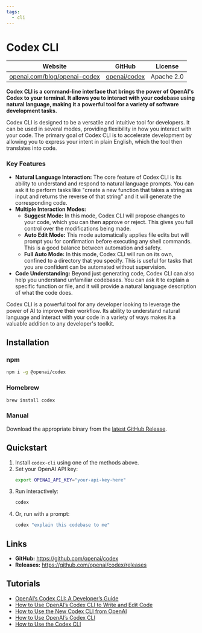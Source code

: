 ```yaml
---
tags:
  - cli
---
```


# Codex CLI

| Website | GitHub | License |
| --- | --- | --- |
| [openai.com/blog/openai-codex](https://openai.com/blog/openai-codex) | [openai/codex](https://github.com/openai/codex) | Apache 2.0 |

**Codex CLI is a command-line interface that brings the power of OpenAI's Codex to your terminal. It allows you to interact with your codebase using natural language, making it a powerful tool for a variety of software development tasks.**

Codex CLI is designed to be a versatile and intuitive tool for developers. It can be used in several modes, providing flexibility in how you interact with your code. The primary goal of Codex CLI is to accelerate development by allowing you to express your intent in plain English, which the tool then translates into code.

### Key Features

*   **Natural Language Interaction:** The core feature of Codex CLI is its ability to understand and respond to natural language prompts. You can ask it to perform tasks like "create a new function that takes a string as input and returns the reverse of that string" and it will generate the corresponding code.
*   **Multiple Interaction Modes:**
    *   **Suggest Mode:** In this mode, Codex CLI will propose changes to your code, which you can then approve or reject. This gives you full control over the modifications being made.
    *   **Auto Edit Mode:** This mode automatically applies file edits but will prompt you for confirmation before executing any shell commands. This is a good balance between automation and safety.
    *   **Full Auto Mode:** In this mode, Codex CLI will run on its own, confined to a directory that you specify. This is useful for tasks that you are confident can be automated without supervision.
*   **Code Understanding:** Beyond just generating code, Codex CLI can also help you understand unfamiliar codebases. You can ask it to explain a specific function or file, and it will provide a natural language description of what the code does.

Codex CLI is a powerful tool for any developer looking to leverage the power of AI to improve their workflow. Its ability to understand natural language and interact with your code in a variety of ways makes it a valuable addition to any developer's toolkit.

## Installation

### npm

```bash
npm i -g @openai/codex
```

### Homebrew

```bash
brew install codex
```

### Manual

Download the appropriate binary from the [latest GitHub Release](https://github.com/openai/codex/releases/latest).

## Quickstart

1.  Install `codex-cli` using one of the methods above.
2.  Set your OpenAI API key:
    ```bash
    export OPENAI_API_KEY="your-api-key-here"
    ```
3.  Run interactively:
    ```bash
    codex
    ```
4.  Or, run with a prompt:
    ```bash
    codex "explain this codebase to me"
    ```

## Links

*   **GitHub:** https://github.com/openai/codex
*   **Releases:** https://github.com/openai/codex/releases

## Tutorials

*   [OpenAI’s Codex CLI: A Developer’s Guide](https://www.datacamp.com/tutorial/openai-codex-cli-a-developers-guide)
*   [How to Use OpenAI’s Codex CLI to Write and Edit Code](https://medium.com/@mail.to.sandeep/how-to-use-openais-codex-cli-to-write-and-edit-code-2d3c9a2b3b3c)
*   [How to Use the New Codex CLI from OpenAI](https://www.apipie.ai/blog/how-to-use-the-new-codex-cli-from-openai)
*   [How to Use OpenAI’s Codex CLI](https://www.apidog.com/blog/how-to-use-openais-codex-cli/)
*   [How to Use the Codex CLI](https://machinelearningmastery.com/how-to-use-the-codex-cli/)
